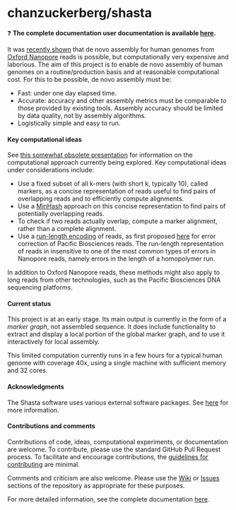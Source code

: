 # chanzuckerberg/shasta

:question: **The complete documentation user documentation is available [here](https://chanzuckerberg.github.io/shasta/).**

It was [recently shown](https://www.nature.com/articles/nbt.4060) 
that de novo assembly for human genomes 
from [Oxford Nanopore](https://nanoporetech.com) reads is possible, 
but computationally very expensive and laborious. 
The aim of this project is to enable de novo assembly 
of human genomes on a routine/production basis 
and at reasonable computational cost. 
For this to be possible, de novo assembly must be:

* Fast: under one day elapsed time.
* Accurate: accuracy and other assembly metrics must be
comparable to those provided by existing tools.
Assembly accuracy should be limited by data quality,
not by assembly algorithms.
* Logistically simple and easy to run.



#### Key computational ideas

See [this somewhat obsolete presentation](https://chanzuckerberg.github.io/shasta/ShastaSlides-June2018-v2.pdf) 
for information on the computational approach currently being explored. 
Key computational ideas under considerations include:

* Use a fixed subset of all k-mers (with short k, typically 10), called markers,
as a concise representation of reads useful to find pairs of overlapping reads 
and to efficiently compute alignments.
* Use a [MinHash](https://en.wikipedia.org/wiki/MinHash) approach
on this concise representation to find pairs
of potentially overlapping reads.
* To check if two reads actually overlap, compute a marker alignment, rather than a 
complete alignment.
* Use a [run-length encoding](https://en.wikipedia.org/wiki/Run-length_encoding) of reads, 
as first proposed 
[here](https://journals.plos.org/plosone/article?id=10.1371/journal.pone.0046679) for
error correction of Pacific Biosciences reads.
The run-length representation of reads in insensitive to one of the most
common types of errors in Nanopore reads, namely errors in the length of a homopolymer run.

In addition to Oxford Nanopore reads, these methods might also apply 
to long reads from other technologies, such as
the Pacific Biosciences DNA sequencing platforms.



#### Current status

This project is at an early stage. Its main output is currently
in the form of a *marker graph*, not assembled sequence. 
It does include functionality to extract and display a
local portion of the global marker graph, 
and to use it interactively for local assembly.

This limited computation currently runs in a few hours for
a typical human genome with coverage 40x, using a single
machine with sufficient memory and 32 cores.



#### Acknowledgments

The Shasta software uses various external software packages.
See [here](https://chanzuckerberg.github.io/shasta/Acknowledgments.html) for more information.



#### Contributions and comments

Contributions of code, ideas, computational experiments, or documentation are welcome. 
To contribute, please use the standard GitHub Pull Request process. 
To facilitate and encourage contributions, the 
[guidelines for contributing](https://github.com/chanzuckerberg/shasta/blob/master/CONTRIBUTING.md)
are minimal.

Comments and criticism are also welcome. 
Please use the [Wiki](https://github.com/chanzuckerberg/shasta/wiki) 
or [Issues](https://github.com/chanzuckerberg/shasta/issues) 
sections of the repository as appropriate for these purposes.

For more detailed information,  see the complete documentation
[here](https://chanzuckerberg.github.io/shasta/).






